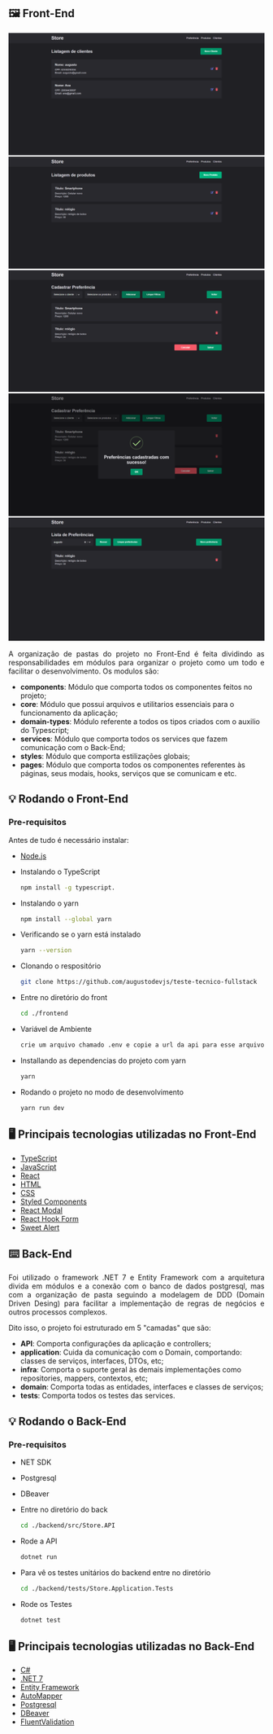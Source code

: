 ## 🖼️ Front-End

<div>
  <img src="./frontend/src/shared/assets/client-list.png">
  <img src="./frontend/src/shared/assets/product-list.png">
  <img src="./frontend/src/shared/assets/add-preference.png">
  <img src="./frontend/src/shared/assets/add-preference-successful.png">
  <img src="./frontend/src/shared/assets/list-preferences.png">
</div>

<p align="justify">
  A organização de pastas do projeto no Front-End é feita dividindo as responsabilidades em módulos para organizar o projeto como um todo e facilitar o desenvolvimento. Os modulos são:
</p>

- **components**: Módulo que comporta todos os componentes feitos no projeto;
- **core**: Módulo que possui arquivos e utilitarios essenciais para o funcionamento da aplicação;
- **domain-types**: Módulo referente a todos os tipos criados com o auxilio do Typescript;
- **services**: Módulo que comporta todos os services que fazem comunicação com o Back-End;
- **styles**: Módulo que comporta estilizações globais;
- **pages**: Módulo que comporta todos os componentes referentes às páginas, seus modais, hooks, serviços que se comunicam e etc.

## 💡 Rodando o Front-End

### Pre-requisitos

<p>Antes de tudo é necessário instalar: </p>

- <a href="https://nodejs.org/pt-br/download/package-manager">Node.js</a>

- Instalando o TypeScript

  ```sh
  npm install -g typescript.
  ```

- Instalando o yarn
  ```sh
  npm install --global yarn
  ```
- Verificando se o yarn está instalado

  ```sh
  yarn --version
  ```

- Clonando o respositório

  ```sh
  git clone https://github.com/augustodevjs/teste-tecnico-fullstack
  ```

- Entre no diretório do front

  ```sh
  cd ./frontend
  ```

- Variável de Ambiente

  ```sh
  crie um arquivo chamado .env e copie a url da api para esse arquivo de acordo com .env.example
  ```

- Installando as dependencias do projeto com yarn

  ```sh
  yarn
  ```

- Rodando o projeto no modo de desenvolvimento
  ```sh
  yarn run dev
  ```

## :desktop_computer: Principais tecnologias utilizadas no Front-End

- <a href="https://www.typescriptlang.org">TypeScript</a>
- <a href="https://developer.mozilla.org/en-US/docs/Web/JavaScript">JavaScript</a>
- <a href="https://react.dev">React</a>
- <a href="https://developer.mozilla.org/en-US/docs/Web/HTML">HTML</a>
- <a href="https://developer.mozilla.org/en-US/docs/Web/CSS">CSS</a>
- <a href="https://styled-components.com">Styled Components</a>
- <a href="http://reactcommunity.org/react-modal/">React Modal</a>
- <a href="https://react-hook-form.com">React Hook Form</a>
- <a href="https://sweetalert2.github.io">Sweet Alert</a>

## ⌨️ Back-End

<p align="justify">
  Foi utilizado o framework .NET 7 e Entity Framework com a arquitetura divida em módulos e a conexão com o banco de dados postgresql, mas com a organização de pasta 
  seguindo a modelagem de DDD (Domain Driven Desing) para facilitar a implementação de regras de negócios e outros processos complexos.
</p>
<p align="justify">
  Dito isso, o projeto foi estruturado em 5 "camadas" que são:
</p>

- **API**: Comporta configurações da aplicação e controllers;
- **application**: Cuida da comunicação com o Domain, comportando: classes de serviços, interfaces, DTOs, etc;
- **infra**: Comporta o suporte geral às demais implementações como repositories, mappers, contextos, etc;
- **domain**: Comporta todas as entidades, interfaces e classes de serviços;
- **tests**: Comporta todos os testes das services.

## 💡 Rodando o Back-End

### Pre-requisitos

- NET SDK
- Postgresql
- DBeaver

- Entre no diretório do back

  ```sh
  cd ./backend/src/Store.API
  ```

- Rode a API

  ```sh
  dotnet run
  ```

- Para vê os testes unitários do backend entre no diretório

  ```sh
  cd ./backend/tests/Store.Application.Tests
  ```

- Rode os Testes

  ```sh
  dotnet test
  ```

## :desktop_computer: Principais tecnologias utilizadas no Back-End

- <a href="https://learn.microsoft.com/pt-br/dotnet/csharp/">C#</a>
- <a href="https://dotnet.microsoft.com/en-us/download/dotnet/6.0">.NET 7</a>
- <a href="https://developer.mozilla.org/en-US/docs/Web/JavaScript">Entity Framework</a>
- <a href="https://automapper.org">AutoMapper</a>
- <a href="https://dev.mysql.com/downloads/installer/">Postgresql</a>
- <a href="https://dbeaver.io/download/">DBeaver</a>
- <a href="https://fluentvalidation.net">FluentValidation</a>
